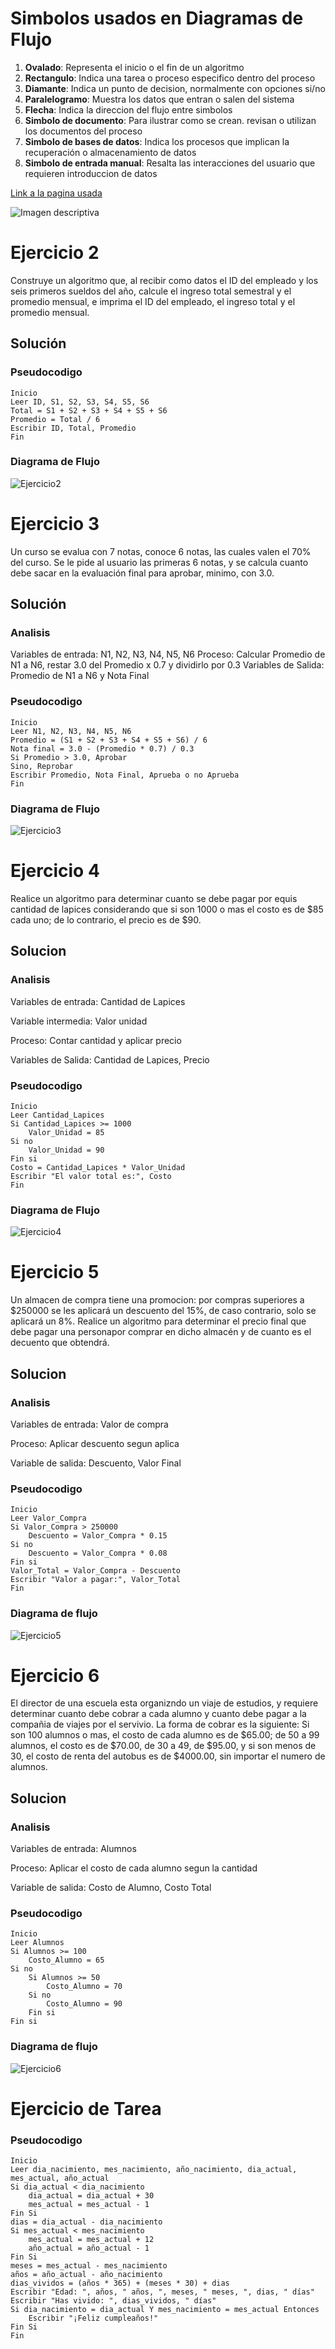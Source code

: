 # Simbolos usados en Diagramas de Flujo

1) **Ovalado**: Representa el inicio o el fin de un algoritmo
2) **Rectangulo**: Indica una tarea o proceso especifico dentro del proceso
3) **Diamante**: Indica un punto de decision, normalmente con opciones si/no
4) **Paralelogramo**: Muestra los datos que entran o salen del sistema
5) **Flecha**: Indica la direccion del flujo entre simbolos
6) **Simbolo de documento**: Para ilustrar como se crean. revisan o utilizan los documentos del proceso
7) **Simbolo de bases de datos**: Indica los procesos que implican la recuperación o almacenamiento de datos
8) **Simbolo de entrada manual**: Resalta las interacciones del usuario que requieren introduccion de datos

[Link a la pagina usada](https://clickup.com/es-ES/blog/214499/simbolos-del-diagrama-de-flujo)

![Imagen descriptiva](/images/diagrama-de-flujo.png)

# Ejercicio 2

Construye un algoritmo que, al recibir como datos el ID del empleado y los seis primeros sueldos del año, calcule el ingreso total semestral y el promedio mensual, e imprima el ID del empleado, el ingreso total y el promedio mensual.

## Solución

### Pseudocodigo

```
Inicio
Leer ID, S1, S2, S3, S4, S5, S6
Total = S1 + S2 + S3 + S4 + S5 + S6
Promedio = Total / 6
Escribir ID, Total, Promedio
Fin
```

### Diagrama de Flujo

![Ejercicio2](/images/Ejercicio2.png)

# Ejercicio 3

Un curso se evalua con 7 notas, conoce 6 notas, las cuales valen el 70% del curso. Se le pide al usuario las primeras 6 notas, y se calcula cuanto debe sacar en la evaluación final para aprobar, minimo, con 3.0.

## Solución

### Analisis

Variables de entrada: N1, N2, N3, N4, N5, N6
Proceso: Calcular Promedio de N1 a N6, restar 3.0 del Promedio x 0.7 y dividirlo por 0.3
Variables de Salida: Promedio de N1 a N6 y Nota Final

### Pseudocodigo

```
Inicio
Leer N1, N2, N3, N4, N5, N6
Promedio = (S1 + S2 + S3 + S4 + S5 + S6) / 6
Nota final = 3.0 - (Promedio * 0.7) / 0.3
Si Promedio > 3.0, Aprobar
Sino, Reprobar
Escribir Promedio, Nota Final, Aprueba o no Aprueba
Fin
```

### Diagrama de Flujo

![Ejercicio3](/images/Ejercicio3.png)

# Ejercicio 4

Realice un algoritmo para determinar cuanto se debe pagar por equis cantidad de lapices considerando que si son 1000 o mas el costo es de $85 cada uno; de lo contrario, el precio es de $90.

## Solucion

### Analisis

Variables de entrada: Cantidad de Lapices

Variable intermedia: Valor unidad

Proceso: Contar cantidad y aplicar precio

Variables de Salida: Cantidad de Lapices, Precio

### Pseudocodigo

```
Inicio
Leer Cantidad_Lapices
Si Cantidad_Lapices >= 1000
    Valor_Unidad = 85
Si no
    Valor_Unidad = 90
Fin si
Costo = Cantidad_Lapices * Valor_Unidad
Escribir "El valor total es:", Costo
Fin
```

### Diagrama de Flujo

![Ejercicio4](/images/Ejercicio4.png)

# Ejercicio 5

Un almacen de compra tiene una promocion: por compras superiores a $250000 se les aplicará un descuento del 15%, de caso contrario, solo se aplicará un 8%. Realice un algoritmo para determinar el precio final que debe pagar una personapor comprar en dicho almacén y de cuanto es el decuento que obtendrá.

## Solucion

### Analisis

Variables de entrada: Valor de compra

Proceso: Aplicar descuento segun aplica

Variable de salida: Descuento, Valor Final

### Pseudocodigo

```
Inicio
Leer Valor_Compra
Si Valor_Compra > 250000
    Descuento = Valor_Compra * 0.15
Si no
    Descuento = Valor_Compra * 0.08
Fin si
Valor_Total = Valor_Compra - Descuento
Escribir "Valor a pagar:", Valor_Total
Fin
```

### Diagrama de flujo

![Ejercicio5](/images/Ejercicio5.png)

# Ejercicio 6

El director de una escuela esta organizndo un viaje de estudios, y requiere determinar cuanto debe cobrar a cada alumno y cuanto debe pagar a la compañia de viajes por el servivio. La forma de cobrar es la siguiente: Si son 100 alumnos o mas, el costo de cada alumno es de $65.00; de 50 a 99 alumnos, el costo es de $70.00, de 30 a 49, de $95.00, y si son menos de 30, el costo de renta del autobus es de $4000.00, sin importar el numero de alumnos.

## Solucion

### Analisis

Variables de entrada: Alumnos

Proceso: Aplicar el costo de cada alumno segun la cantidad

Variable de salida: Costo de Alumno, Costo Total

### Pseudocodigo

```
Inicio
Leer Alumnos
Si Alumnos >= 100
    Costo_Alumno = 65
Si no 
    Si Alumnos >= 50
        Costo_Alumno = 70
    Si no
        Costo_Alumno = 90
    Fin si
Fin si 

```

### Diagrama de flujo

![Ejercicio6](/images/Ejercicio6.png)

# Ejercicio de Tarea

### Pseudocodigo

```
Inicio
Leer dia_nacimiento, mes_nacimiento, año_nacimiento, dia_actual, mes_actual, año_actual
Si dia_actual < dia_nacimiento
    dia_actual = dia_actual + 30
    mes_actual = mes_actual - 1
Fin Si
dias = dia_actual - dia_nacimiento
Si mes_actual < mes_nacimiento
    mes_actual = mes_actual + 12
    año_actual = año_actual - 1
Fin Si
meses = mes_actual - mes_nacimiento
años = año_actual - año_nacimiento
dias_vividos = (años * 365) + (meses * 30) + dias
Escribir "Edad: ", años, " años, ", meses, " meses, ", dias, " días"
Escribir "Has vivido: ", dias_vividos, " días"
Si dia_nacimiento = dia_actual Y mes_nacimiento = mes_actual Entonces
    Escribir "¡Feliz cumpleaños!"
Fin Si
Fin
```



